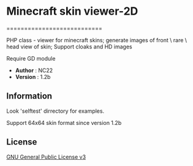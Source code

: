# Minecraft skin viewer-2D
===========================

PHP class - viewer for minecraft skins; generate images of front \ rare \ head view of skin; Support cloaks and HD images

Require GD module

 - **Author** : NC22
 - **Version** : 1.2b
 
## Information

Look 'selftest' dirrectory for examples.

Support 64x64 skin format since version 1.2b 
 
## License 

 [GNU General Public License v3](http://www.gnu.org/licenses/gpl.html) 